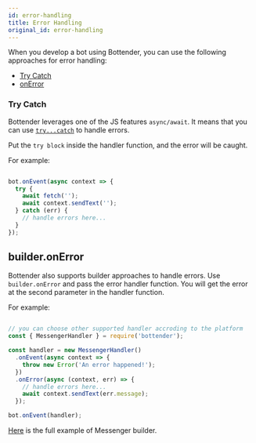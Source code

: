 ```yaml
---
id: error-handling
title: Error Handling
original_id: error-handling
---
```

When you develop a bot using Bottender, you can use the following approaches for error handling:

-   [Try Catch](#try-catch)
-   [onError](#onerror)

### Try Catch

Bottender leverages one of the JS features `async/await`. It means that you can use [`try...catch`](https://developer.mozilla.org/en-US/docs/Web/JavaScript/Reference/Statements/try...catch) to handle errors.

Put the `try block` inside the handler function, and the error will be caught.

For example:

```js

bot.onEvent(async context => {
  try {
    await fetch('');
    await context.sendText('');
  } catch (err) {
    // handle errors here...
  }
});

```

## builder.onError

Bottender also supports builder approaches to handle errors. Use `builder.onError` and pass the error handler function. You will get the error at the second parameter in the handler function.

For example:

```js

// you can choose other supported handler accroding to the platform
const { MessengerHandler } = require('bottender');

const handler = new MessengerHandler()
  .onEvent(async context => {
    throw new Error('An error happened!');
  })
  .onError(async (context, err) => {
    // handle errors here...
    await context.sendText(err.message);
  });

bot.onEvent(handler);

```

[Here](https://github.com/Yoctol/bottender/tree/v0.15.x/examples/messenger-builder) is the full example of Messenger builder.
